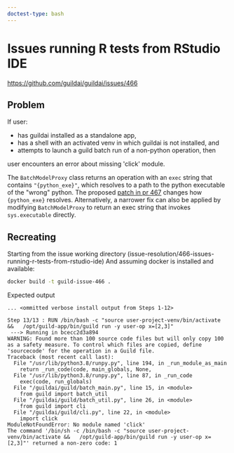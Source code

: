 ```yaml
---
doctest-type: bash
---
```


# Issues running R tests from RStudio IDE

https://github.com/guildai/guildai/issues/466

## Problem

If user:
- has guildai installed as a standalone app,
- has a shell with an activated venv in which guildai is not installed, and
- attempts to launch a guild batch run of a non-python operation, then

user encounters an error about missing 'click' module.

The `BatchModelProxy` class returns an operation with an
`exec` string that contains `"{python_exe}"`, which resolves
to a path to the python executable of the "wrong" python.
The proposed [patch in pr 467](https://github.com/guildai/guildai/pull/467)
changes how `{python_exe}` resolves. Alternatively, a narrower
fix can also be applied by modifying `BatchModelProxy` to return an exec string that
invokes `sys.executable` directly.

## Recreating

Starting from the issue working directory
(issue-resolution/466-issues-running-r-tests-from-rstudio-ide)
And assuming docker is installed and available:

```bash
docker build -t guild-issue-466 .
```

Expected output

```verbatim
... <ommitted verbose install output from Steps 1-12>

Step 13/13 : RUN /bin/bash -c "source user-project-venv/bin/activate &&   /opt/guild-app/bin/guild run -y user-op x=[2,3]"
 ---> Running in bcecc2d3a894
WARNING: Found more than 100 source code files but will only copy 100 as a safety measure. To control which files are copied, define 'sourcecode' for the operation in a Guild file.
Traceback (most recent call last):
  File "/usr/lib/python3.8/runpy.py", line 194, in _run_module_as_main
    return _run_code(code, main_globals, None,
  File "/usr/lib/python3.8/runpy.py", line 87, in _run_code
    exec(code, run_globals)
  File "/guildai/guild/batch_main.py", line 15, in <module>
    from guild import batch_util
  File "/guildai/guild/batch_util.py", line 26, in <module>
    from guild import cli
  File "/guildai/guild/cli.py", line 22, in <module>
    import click
ModuleNotFoundError: No module named 'click'
The command '/bin/sh -c /bin/bash -c "source user-project-venv/bin/activate &&   /opt/guild-app/bin/guild run -y user-op x=[2,3]"' returned a non-zero code: 1
```
